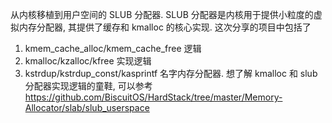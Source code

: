 从内核移植到用户空间的 SLUB 分配器. SLUB 分配器是内核用于提供小粒度的虚拟内存分配器, 其提供了缓存和 kmalloc 的核心实现. 这次分享的项目中包括了
1) kmem_cache_alloc/kmem_cache_free 逻辑
2) kmalloc/kzalloc/kfree 实现逻辑
3) kstrdup/kstrdup_const/kasprintf 名字内存分配器. 想了解 kmalloc 和 slub 分配器实现逻辑的童鞋, 可以参考 https://github.com/BiscuitOS/HardStack/tree/master/Memory-Allocator/slab/slub_userspace

